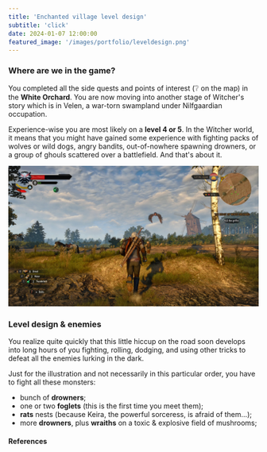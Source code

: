 ```yaml
---
title: 'Enchanted village level design'
subtitle: 'click'
date: 2024-01-07 12:00:00
featured_image: '/images/portfolio/leveldesign.png'
---
```


 

### Where are we in the game?
You completed all the side quests and points of interest (❔ on the map) in the **White Orchard**. You are now moving into another stage of Witcher's story which is in Velen, a war-torn swampland under Nilfgaardian occupation. 

Experience-wise you are most likely on a **level 4 or 5**. In the Witcher world, it means that you might have gained some experience with fighting packs of wolves or wild dogs, angry bandits, out-of-nowhere spawning drowners, or a group of ghouls scattered over a battlefield. And that's about it.

![](/images/posts/kill-the-griffin.jpg)



### Level design & enemies

You realize quite quickly that this little hiccup on the road soon develops into long hours of you fighting, rolling, dodging, and using other tricks to defeat all the enemies lurking in the dark.

Just for the illustration and not necessarily in this particular order, you have to fight all these monsters:

+ bunch of **drowners**;
+ one or two **foglets** (this is the first time you meet them);
+ **rats** nests (because Keira, the powerful sorceress, is afraid of them...);
+ more **drowners**, plus **wraiths** on a toxic & explosive field of mushrooms;


#### References
[^1]: https://www.pcgamer.com/the-witcher-3-sales-were-up-554-thanks-to-the-netflix-show/